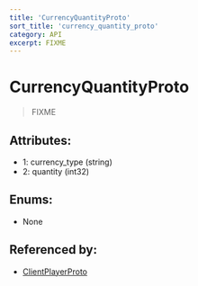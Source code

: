 ```yaml
---
title: 'CurrencyQuantityProto'
sort_title: 'currency_quantity_proto'
category: API
excerpt: FIXME
---
```


# CurrencyQuantityProto

> FIXME

## Attributes:

- 1: currency_type (string)
- 2: quantity (int32)

## Enums:

- None

## Referenced by:

- [ClientPlayerProto](../ClientPlayerProto/)
